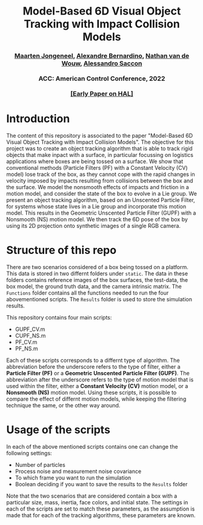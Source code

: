 <h1 align="center">
Model-Based 6D Visual Object Tracking with Impact Collision Models
</h1>
<div align="center">
<h3>
<a href="https://research.tue.nl/en/persons/maarten-jongeneel">Maarten Jongeneel</a>,
<a href="http://users.isr.ist.utl.pt/~alex/pmwiki/index.php">Alexandre Bernardino</a>,
<a href="https://www.tue.nl/en/research/researchers/nathan-van-de-wouw/">Nathan van de Wouw</a>,
<a href="https://www.tue.nl/en/research/researchers/alessandro-saccon/">Alessandro Saccon</a>
<br>
<br>
ACC: American Control Conference, 2022
<br>
<br>
<a href="https://hal.archives-ouvertes.fr/hal-03170257">[Early Paper on HAL]</a>
</h3>
</div>


Introduction
============

The content of this repository is associated to the paper "Model-Based 6D Visual Object Tracking with Impact Collision Models". The objective for this project was to create an object tracking algorithm that is able to track rigid objects that make inpact with a surface, in particular focussing on logistics applications where boxes are being tossed on a surface. We show that conventional methods (Particle Filters (PF) with a Constant Velocity (CV) model) lose track of the box, as they cannot cope with the rapid changes in velocity imposed by impacts resulting from collisions between the box and the surface. We model the nonsmooth effects of impacts and friction in a motion model, and consider the state of the box to evolve in a Lie group. We present an object tracking algorithm, based on an Unscented Particle Filter, for systems whose state lives in a Lie group and incorporate this motion model. This results in the Geometric Unscented Particle Filter (GUPF) with a Nonsmooth (NS) motion model. We then track the 6D pose of the box by using its 2D projection onto synthetic images of a single RGB camera. 

Structure of this repo
=====
There are two scenarios considered of a box being tossed on a platform. This data is stored in two differnt folders under ``static``. The data in these folders contains reference images of the box surfaces, the test-data, the box model, the ground truth data, and the camera intrinsic matrix. The ``Functions`` folder contains all the functions needed to run the four abovementioned scripts. The ``Results`` folder is used to store the simulation results.

This repository contains four main scripts:

* GUPF_CV.m
* CUPF_NS.m
* PF_CV.m
* PF_NS.m

Each of these scripts corresponds to a differnt type of algorithm. The abbreviation before the underscore refers to the type of filter, either a **Particle Filter (PF)** or a **Geometric Unscented Particle Filter (GUPF)**. The abbreviation after the underscore refers to the type of motion model that is used within the filter, either a **Constant Velocity (CV)** motion model, or a **Nonsmooth (NS)** motion model. Using these scripts, it is possible to compare the effect of differnt motion models, while keeping the filtering technique the same, or the other way around.

Usage of the scripts
====================
In each of the above mentioned scripts contains one can change the following settings:
* Number of particles
* Process noise and measurement noise covariance
* To which frame you want to run the simulation
* Boolean deciding if you want to save the results to the ``Results`` folder

Note that the two scenarios that are considered contain a box with a particular size, mass, inertia, face colors, and initial state. The settings in each of the scripts are set to match these parameters, as the assumption is made that for each of the tracking algorithms, these parameters are known. 



